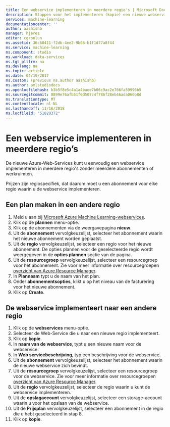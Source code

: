 ```yaml
---
title: Een webservice implementeren in meerdere regio's | Microsoft Docs
description: Stappen voor het implementeren (kopie) een nieuwe webservice in andere regio's.
services: machine-learning
documentationcenter: ''
author: aashishb
manager: hjerez
editor: cgronlun
ms.assetid: 36c60411-f2db-4ee2-9b66-b1f1d77a8f44
ms.service: machine-learning
ms.component: studio
ms.workload: data-services
ms.tgt_pltfrm: na
ms.devlang: na
ms.topic: article
ms.date: 04/19/2017
ms.custom: (previous ms.author aashishb)
ms.author: amlstudiodocs
ms.openlocfilehash: b3b5f8e5c4a1a4baee7b06c9ac2e766fa59996b5
ms.sourcegitcommit: 8899e76afb51f0d507c4f786f28eb46ada060b8d
ms.translationtype: MT
ms.contentlocale: nl-NL
ms.lasthandoff: 11/16/2018
ms.locfileid: "51820372"
---
```

# <a name="how-to-deploy-a-web-service-to-multiple-regions"></a>Een webservice implementeren in meerdere regio’s
De nieuwe Azure-Web-Services kunt u eenvoudig een webservice implementeren in meerdere regio's zonder meerdere abonnementen of werkruimten. 

Prijzen zijn regiospecifiek, dat daarom moet u een abonnement voor elke regio waarin u de webservice implementeren.

## <a name="to-create-a-plan-in-another-region"></a>Een plan maken in een andere regio
1. Meld u aan bij [Microsoft Azure Machine Learning-webservices](https://services.azureml.net/).
2. Klik op de **plannen** menu-optie.
3. Klik op de abonnementen via de weergavepagina **nieuw**.
4. Uit de **abonnement** vervolgkeuzelijst, selecteer het abonnement waarin het nieuwe abonnement worden geplaatst.
5. Uit de **regio** vervolgkeuzelijst, selecteer een regio voor het nieuwe abonnement. De opties plannen voor de geselecteerde regio wordt weergegeven in de **opties plannen** sectie van de pagina.
6. Uit de **resourcegroep** vervolgkeuzelijst, selecteer een resourcegroep voor het abonnement. Zie voor meer informatie over resourcegroepen [overzicht van Azure Resource Manager](../../azure-resource-manager/resource-group-overview.md).
7. In **Plannaam** typt u de naam van het plan.
8. Onder **abonnementsopties**, klikt u op het niveau van de facturering voor het nieuwe abonnement.
9. Klik op **Create**.

## <a name="deploying-the-web-service-to-another-region"></a>De webservice implementeert naar een andere regio
1. Klik op de **webservices** menu-optie.
2. Selecteer de Web-Service die u naar een nieuwe regio implementeert.
3. Klik op **kopie**.
4. In **naam van de webservice**, typt u een nieuwe naam voor de webservice.
5. In **Web servicebeschrijving**, typ een beschrijving voor de webservice.
6. Uit de **abonnement** vervolgkeuzelijst, selecteer het abonnement waarin de nieuwe webservice zich bevindt.
7. Uit de **resourcegroep** vervolgkeuzelijst, selecteer een resourcegroep voor de webservice. Zie voor meer informatie over resourcegroepen [overzicht van Azure Resource Manager](../../azure-resource-manager/resource-group-overview.md).
8. Uit de **regio** vervolgkeuzelijst, selecteer de regio waarin u kunt de webservice implementeren.
9. Uit de **opslagaccount** vervolgkeuzelijst, selecteer een storage-account waarin u voor het opslaan van de webservice.
10. Uit de **Prijsplan** vervolgkeuzelijst, selecteer een abonnement in de regio die u hebt geselecteerd in stap 8.
11. Klik op **kopie**.

